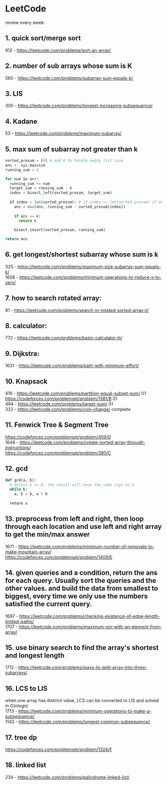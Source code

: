 # LeetCode

review every week:

## 1. quick sort/merge sort  
912 - https://leetcode.com/problems/sort-an-array/  

## 2. number of sub arrays whose sum is K  
560 - https://leetcode.com/problems/subarray-sum-equals-k/

## 3. LIS  
300 - https://leetcode.com/problems/longest-increasing-subsequence/

## 4. Kadane  
53 - https://leetcode.com/problems/maximum-subarray/

## 5. max sum of subarray not greater than k
```python
sorted_presum = [0] # add 0 to handle empty list case
ans = -sys.maxsize
running_sum = 0

for num in arr:
  running_sum += num
  target_sum = running_sum - k
  index = bisect_left(sorted_presum, target_sum)
  
  if index < len(sorted_presum): # if index == len(sorted_presum) it means all the previous presum is smaller than the target, so no valid subarray whose sum is no greater than k
    ans = max(ans, running_sum - sorted_presum[index])
    
    if ans == k:
      return k
    
    bisect.insort(sorted_presum, running_sum)

return ans
```

## 6. get longest/shortest subarray whose sum is k

325 - https://leetcode.com/problems/maximum-size-subarray-sum-equals-k/  
1658 - https://leetcode.com/problems/minimum-operations-to-reduce-x-to-zero/

## 7. how to search rotated array:

81 - https://leetcode.com/problems/search-in-rotated-sorted-array-ii/

## 8. calculator:

772 - https://leetcode.com/problems/basic-calculator-iii/

## 9. Dijkstra:

1631 - https://leetcode.com/problems/path-with-minimum-effort/

## 10. Knapsack

416 - https://leetcode.com/problems/partition-equal-subset-sum/ 01  
https://codeforces.com/problemset/problem/1381/B 01  
494 - https://leetcode.com/problems/target-sum/ 01  
322 - https://leetcode.com/problems/coin-change/ complete

## 11. Fenwick Tree & Segment Tree

https://codeforces.com/problemset/problem/459/D  
1649 - https://leetcode.com/problems/create-sorted-array-through-instructions/  
https://codeforces.com/problemset/problem/380/C

## 12. gcd

```python
def gcd(a, b):
  # Unless b == 0, the result will have the same sign as b
  while b:
    a, b = b, a % b
  
  return a  
```

## 13. preprocess from left and right, then loop through each location and use left and right array to get the min/max answer

1671 - https://leetcode.com/problems/minimum-number-of-removals-to-make-mountain-array/  
https://codeforces.com/problemset/problem/1409/E

## 14. given queries and a condition, return the ans for each query. Usually sort the queries and the other values. and build the data from smallest to biggest, every time we only use the numbers satisfied the current query.

1697 - https://leetcode.com/problems/checking-existence-of-edge-length-limited-paths/  
1707 - https://leetcode.com/problems/maximum-xor-with-an-element-from-array/

## 15. use binary search to find the array's shortest and longest length

1712 - https://leetcode.com/problems/ways-to-split-array-into-three-subarrays/  

## 16. LCS to LIS

when one array has distinct value, LCS can be converted to LIS and solved in O(nlogn)  
1713 - https://leetcode.com/problems/minimum-operations-to-make-a-subsequence/  
1143 - https://leetcode.com/problems/longest-common-subsequence/

## 17. tree dp

https://codeforces.com/problemset/problem/1324/F

## 18. linked list

234 - https://leetcode.com/problems/palindrome-linked-list/
